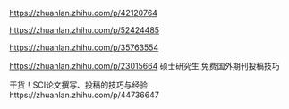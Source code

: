 
https://zhuanlan.zhihu.com/p/42120764


https://zhuanlan.zhihu.com/p/52424485



https://zhuanlan.zhihu.com/p/35763554




https://zhuanlan.zhihu.com/p/23015664
硕士研究生,免费国外期刊投稿技巧


干货！SCI论文撰写、投稿的技巧与经验https://zhuanlan.zhihu.com/p/44736647
















































